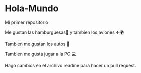 # Hola-Mundo

Mi primer repositorio

Me gustan las hamburguesas🍔 y tambien los aviones ✈🌍

Tambien me gustan los autos 🚗

Tambien me gusta jugar a la PC 💻

Hago cambios en el archivo readme para hacer un pull request.
